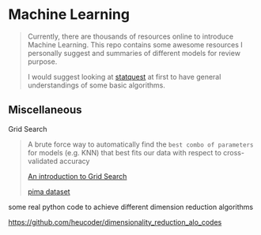 # Machine Learning

> Currently, there are thousands of resources online to introduce Machine Learning. This repo contains some awesome resources I personally suggest and summaries of different models for review purpose.
>
> I would suggest looking at [statquest](https://statquest.org/video-index/) at first to have general understandings of some basic algorithms.

## Miscellaneous

Grid Search

>A brute force way to automatically find the `best combo of parameters` for models (e.g. KNN) that best fits our data with respect to cross-validated accuracy
>
>[An introduction to Grid Search](https://medium.com/datadriveninvestor/an-introduction-to-grid-search-ff57adcc0998)
>
>[pima dataset](https://github.com/LuchaoQi/books/blob/master/Feature%20Engineering%20Made%20Easy/KNN%20%2B%20GridSearchCV.ipynb)



some real python code to achieve different dimension reduction algorithms

https://github.com/heucoder/dimensionality_reduction_alo_codes

